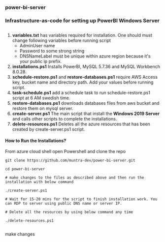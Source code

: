 ### power-bi-server 
### Infrastructure-as-code for setting up PowerBI Windows Server 

## 
1. **variables.txt** has variables required for installation. One should must change following variables before running script
   - AdminUser name
   - Password to some strong string
   - DNSNameLabel must be unique within azure region because it's your public ip prefix.
2. **installations.ps1** Installs PowerBI, MySQL 5.7.36 and MySQL Workbench 8.0.28.
3. **schedule-restore.ps1** and **restore-databases.ps1** require AWS Access key, bucket name and directory path. Add your values before running script.
4. **task-schedule.ps1** add a schedule task to run schedule-restore.ps1 script at 6 AM swedish time.
5. **restore-databases.ps1** downloads databases files from aws bucket and restore them on mysql server. 
6. **create-server.ps1** The main script that install the **Windows 2019 Server** and calls other scripts to complete the installations.
7. **delete-resources.ps1** Deletes all the azure resources that has been created by create-server.ps1 script.

#### How to Run the Installations?

From azure cloud shell open Powershell and clone the repo

```
git clone https://github.com/muntra-dev/power-bi-server.git

cd power-bi-server

# make changes to the files as described above and then run the installation with below command

./create-server.ps1

# Wait for 15-20 mins for the script to finish installation work. You can RDP to server using public DNS name or server IP.

# Delete all the resources by using below command any time

./delete-resources.ps1


```

make changes

